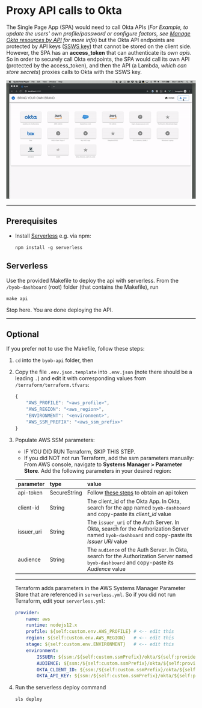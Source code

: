 # Proxy API calls to Okta
The Single Page App (SPA) would need to call Okta APIs (*For Example, to update the users' own profile/password or configure factors, see [Manage Okta resources by API](https://developer.okta.com/docs/reference/#manage-okta-resources) for more info*) but the Okta API endpoints are protected by API keys ([SSWS key](https://developer.okta.com/docs/reference/api-overview/#authentication)) that cannot be stored on the client side. However, the SPA has an **access_token** that can authenticate its *own apis*. So in order to securely call Okta endpoints, the SPA would call its own API (protected by the access_token), and then the API (a Lambda, *which can store secrets*) proxies calls to Okta with the SSWS key.

![alt text](../images/byob-demo-crud.gif)

---

## Prerequisites
* Install [Serverless](https://www.serverless.com/framework/docs/getting-started/)
    e.g. via npm:
    ```
    npm install -g serverless
    ```

## Serverless
Use the provided Makefile to deploy the api with serverless. From the `/byob-dashboard` (root) folder (that contains the Makefile), run
```
make api
```
Stop here. You are done deploying the API.

---

## Optional
If you prefer not to use the Makefile, follow these steps:

1. `cd` into the `byob-api` folder, then
2. Copy the file `.env.json.template` into `.env.json` (note there should be a leading `.`) and edit it with corresponding values from `/terraform/terraform.tfvars`:
    ```js
    {
        "AWS_PROFILE": "<aws_profile>",
        "AWS_REGION": "<aws_region>",
        "ENVIRONMENT": "<environment>",
        "AWS_SSM_PREFIX": "<aws_ssm_prefix>"
    }
    ```
3. Populate AWS SSM parameters: <a id="populate-aws-ssm-parameters"></a>
    * IF YOU DID RUN Terraform, SKIP THIS STEP.
    * If you did NOT not run Terraform, add the ssm parameters manually: From AWS console, navigate to **Systems Manager > Parameter Store**. Add the following parameters in your desired region:

    | parameter             | type         | value |
    | --------------------- | ------------ | ----- |
    | api-token             | SecureString | Follow [these steps](https://docs.idp.rocks/setup/#enable-programmatic-access-to-okta) to obtain an api token |
    | client-id             | String       | The client_id of the Okta App. In Okta, search for the app named `byob-dashboard` and copy-paste its *client_id* value |
    | issuer_uri            | String       | The `issuer_uri` of the Auth Server. In Okta, search for the Authorization Server named `byob-dashboard` and copy-paste its *Issuer URI* value |
    | audience              | String       | The `audience` of the Auth Server. In Okta, search for the Authorization Server named `byob-dashboard` and copy-paste its *Audience* value | 

    ---

    Terraform adds parameters in the AWS Systems Manager Parameter Store that are referenced in `serverless.yml`. So if you did not run Terraform, edit your `serverless.yml`:
    ```yml
    provider:
        name: aws
        runtime: nodejs12.x
        profile: ${self:custom.env.AWS_PROFILE} # <-- edit this
        region: ${self:custom.env.AWS_REGION}   # <-- edit this
        stage: ${self:custom.env.ENVIRONMENT}   # <-- edit this
        environment:
            ISSUER: ${ssm:/${self:custom.ssmPrefix}/okta/${self:provider.stage}/issuer-uri}           # <-- edit this
            AUDIENCE: ${ssm:/${self:custom.ssmPrefix}/okta/${self:provider.stage}/audience}           # <-- edit this
            OKTA_CLIENT_ID: ${ssm:/${self:custom.ssmPrefix}/okta/${self:provider.stage}/client-id}    # <-- edit this
            OKTA_API_KEY: ${ssm:/${self:custom.ssmPrefix}/okta/${self:provider.stage}/api-token~true} # <-- edit this
    ```

4. Run the serverless deploy command
    ```
    sls deploy
    ```
